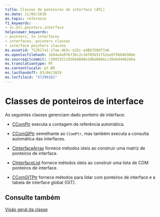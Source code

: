 ```yaml
---
title: Classes de ponteiros de interface (ATL)
ms.date: 11/04/2016
ms.topic: reference
f1_keywords:
- vc.atl.pointers.interface
helpviewer_keywords:
- pointers, to interfaces
- interfaces, pointers classes
- interface pointers classes
ms.assetid: 712617a1-17ae-4b5c-a32c-a48b758df7a6
ms.openlocfilehash: 1b94a4a97bf3bc2c16703b51f52ea5f5664b500e
ms.sourcegitcommit: c3093251193944840e3d0a068ecc30e6449624ba
ms.translationtype: MT
ms.contentlocale: pt-BR
ms.lasthandoff: 03/04/2019
ms.locfileid: "57299161"
---
```

# <a name="interface-pointers-classes"></a>Classes de ponteiros de interface

As seguintes classes gerenciam dado ponteiro de interface:

- [CComPtr](../atl/reference/ccomptr-class.md) executa a contagem de referência automática.

- [CComQIPtr](../atl/reference/ccomqiptr-class.md) semelhante ao `CComPtr`, mas também executa a consulta automática das interfaces.

- [CInterfaceArray](../atl/reference/cinterfacearray-class.md) fornece métodos úteis ao construir uma matriz de ponteiros de interface.

- [CInterfaceList](../atl/reference/cinterfacelist-class.md) fornece métodos úteis ao construir uma lista de COM ponteiros de interface.

- [CComGITPtr](../atl/reference/ccomgitptr-class.md) fornece métodos para lidar com ponteiros de interface e a tabela de interface global (GIT).

## <a name="see-also"></a>Consulte também

[Visão geral da classe](../atl/atl-class-overview.md)
